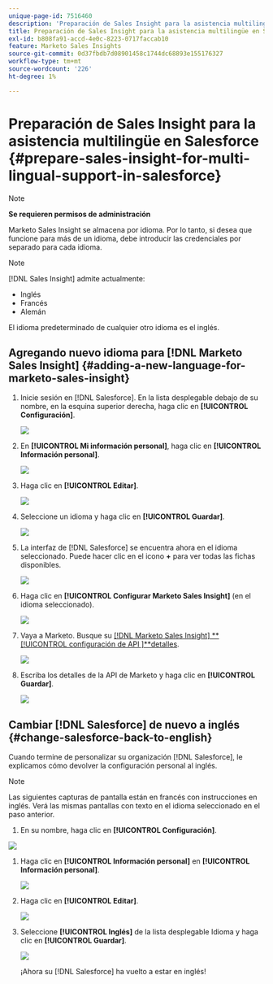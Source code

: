 ```yaml
---
unique-page-id: 7516460
description: 'Preparación de Sales Insight para la asistencia multilingüe en Salesforce: Documentos de Marketo: documentación del producto'
title: Preparación de Sales Insight para la asistencia multilingüe en Salesforce
exl-id: b808fa91-accd-4e0c-8223-0717faccab10
feature: Marketo Sales Insights
source-git-commit: 0d37fbdb7d08901458c1744dc68893e155176327
workflow-type: tm+mt
source-wordcount: '226'
ht-degree: 1%

---
```


# Preparación de Sales Insight para la asistencia multilingüe en Salesforce {#prepare-sales-insight-for-multi-lingual-support-in-salesforce}

>[!NOTE]
>
>**Se requieren permisos de administración**

Marketo Sales Insight se almacena por idioma. Por lo tanto, si desea que funcione para más de un idioma, debe introducir las credenciales por separado para cada idioma.

>[!NOTE]
>
>[!DNL Sales Insight] admite actualmente:
>
>* Inglés
>* Francés
>* Alemán
>
>El idioma predeterminado de cualquier otro idioma es el inglés.

## Agregando nuevo idioma para [!DNL Marketo Sales Insight] {#adding-a-new-language-for-marketo-sales-insight}

1. Inicie sesión en [!DNL Salesforce]. En la lista desplegable debajo de su nombre, en la esquina superior derecha, haga clic en **[!UICONTROL Configuración]**.

   ![](assets/image2015-7-6-16-3a5-3a6.png)

1. En **[!UICONTROL Mi información personal]**, haga clic en **[!UICONTROL Información personal]**.

   ![](assets/image2015-7-6-16-3a5-3a25.png)

1. Haga clic en **[!UICONTROL Editar]**.

   ![](assets/image2015-7-6-16-3a5-3a38.png)

1. Seleccione un idioma y haga clic en **[!UICONTROL Guardar]**.

   ![](assets/image2015-7-6-16-3a5-3a47.png)

1. La interfaz de [!DNL Salesforce] se encuentra ahora en el idioma seleccionado. Puede hacer clic en el icono **+** para ver todas las fichas disponibles.

   ![](assets/image2015-7-6-16-3a6-3a10.png)

1. Haga clic en **[!UICONTROL Configurar Marketo Sales Insight]** (en el idioma seleccionado).

   ![](assets/image2015-7-6-16-3a7-3a15.png)

1. Vaya a Marketo. Busque su [[!DNL Marketo Sales Insight] **[!UICONTROL configuración de API ]**detalles](/help/marketo/product-docs/marketo-sales-insight/msi-for-salesforce/configuration/configure-marketo-sales-insight-in-salesforce-enterprise-unlimited.md#configure-marketo-sales-insight).

   ![](assets/image2015-7-6-16-3a41-3a2.png)

1. Escriba los detalles de la API de Marketo y haga clic en **[!UICONTROL Guardar]**.

   ![](assets/image2015-7-6-16-3a7-3a43.png)

## Cambiar [!DNL Salesforce] de nuevo a inglés {#change-salesforce-back-to-english}

Cuando termine de personalizar su organización [!DNL Salesforce], le explicamos cómo devolver la configuración personal al inglés.

>[!NOTE]
>
>Las siguientes capturas de pantalla están en francés con instrucciones en inglés.  Verá las mismas pantallas con texto en el idioma seleccionado en el paso anterior.

1. En su nombre, haga clic en **[!UICONTROL Configuración]**.

![](assets/image2015-7-6-16-3a5-3a6.png)

1. Haga clic en **[!UICONTROL Información personal]** en **[!UICONTROL Información personal]**.

   ![](assets/image2015-7-6-16-3a8-3a3.png)

1. Haga clic en **[!UICONTROL Editar]**.

   ![](assets/image2015-7-6-16-3a8-3a19.png)

1. Seleccione **[!UICONTROL Inglés]** de la lista desplegable Idioma y haga clic en **[!UICONTROL Guardar]**.

   ![](assets/image2015-7-6-16-3a8-3a31.png)

   ¡Ahora su [!DNL Salesforce] ha vuelto a estar en inglés!
